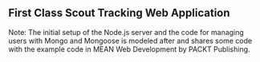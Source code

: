 ## First Class Scout Tracking Web Application

Note: The initial setup of the Node.js server and the code for managing users with Mongo and Mongoose is modeled after and shares some code with the example code in MEAN Web Development by PACKT Publishing.